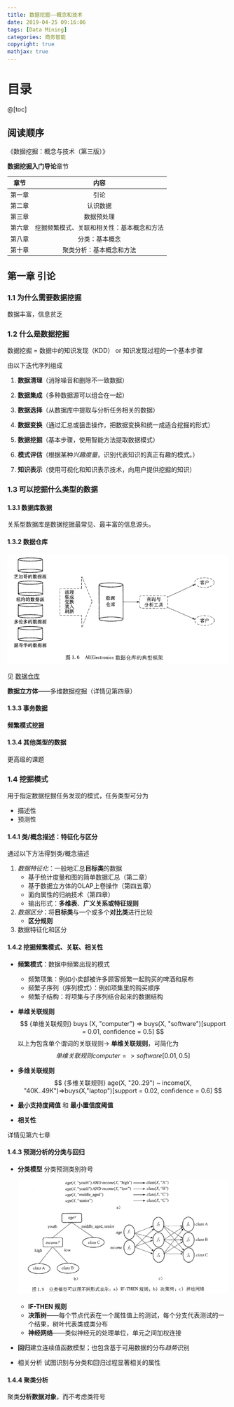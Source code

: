 ```yaml
---
title: 数据挖掘——概念和技术
date: 2019-04-25 09:16:06
tags: [Data Mining]
categories: 商务智能
copyright: true
mathjax: true
---
```



# 目录

@[toc]



## 阅读顺序

《数据挖掘：概念与技术（第三版）》

**数据挖掘入门导论**章节

|  章节  |                    内容                    |
| :----: | :----------------------------------------: |
| 第一章 |                    引论                    |
| 第二章 |                  认识数据                  |
| 第三章 |                 数据预处理                 |
| 第六章 | 挖掘频繁模式、关联和相关性：基本概念和方法 |
| 第八章 |               分类：基本概念               |
| 第十章 |          聚类分析：基本概念和方法          |



## 第一章 引论

### 1.1 为什么需要数据挖掘

数据丰富，信息贫乏



### 1.2 什么是数据挖掘

数据挖掘 = 数据中的知识发现（KDD） or  知识发现过程的一个基本步骤



由以下迭代序列组成

1. **数据清理**（消除噪音和删除不一致数据）

2. **数据集成**（多种数据源可以组合在一起）

   [^]: 流行趋势是将数据清理和数据集成作为预处理步骤执行，结果数据存放在数据仓库中

3. **数据选择**（从数据库中提取与分析任务相关的数据）

4. **数据变换**（通过汇总或狙击操作，把数据变换和统一成适合挖掘的形式）

5. **数据挖掘**（基本步骤，使用智能方法提取数据模式）

6. **模式评估**（根据某种*兴趣度量*，识别代表知识的真正有趣的模式。）

7. **知识表示**（使用可视化和知识表示技术，向用户提供挖掘的知识）



### 1.3 可以挖掘什么类型的数据

#### 1.3.1 数据库数据

关系型数据库是数据挖掘最常见、最丰富的信息源头。

#### 1.3.2 数据仓库

![](https://raw.githubusercontent.com/ShortPupil/ShortPupil.github.io/hexo/source/_posts/pictures/截图20190425095053.png)

见	[数据仓库](http://songzi.info/tags/Data-Warehouse/)

**数据立方体**——多维数据挖掘（详情见第四章）

#### 1.3.3 事务数据

**频繁模式挖掘**

#### 1.3.4 其他类型的数据

更高级的课题



### 1.4 挖掘模式

用于指定数据挖掘任务发现的模式，任务类型可分为

- 描述性
- 预测性



#### 1.4.1 类/概念描述：特征化与区分

通过以下方法得到类/概念描述

1. *数据特征化*：一般地汇总**目标类**的数据
   - 基于统计度量和图的简单数据汇总（第二章）
   - 基于数据立方体的OLAP上卷操作（第四五章）
   - 面向属性的归纳技术（第四章）
   - 输出形式：**多维表**、**广义关系或特征规则**
2. *数据区分*：将**目标类**与一个或多个**对比类**进行比较
   - **区分规则**
3. 数据特征化和区分



#### 1.4.2 挖掘频繁模式、关联、相关性

- **频繁模式**：数据中频繁出现的模式

  - 频繁项集：例如小卖部被许多顾客频繁一起购买的啤酒和尿布
  - 频繁子序列（序列模式）：例如项集里的购买顺序
  - 频繁子结构：将项集与子序列结合起来的数据结构

- **单维关联规则**
  $$ {单维关联规则}
  buys (X, "computer") => buys(X, "software")[support = 0.01, confidence = 0.5]
  $$
  以上为包含单个谓词的关联规则-> **单维关联规则**，可简化为
  $$ {单维关联规则}
  computer=>software[0.01, 0.5]
  $$




- **多维关联规则**
  $$ {多维关联规则}
  age(X, "20..29") ~ income(X, "40K..49K")=>buys(X,"laptop")[support = 0.02, confidence = 0.6]
  $$

- **最小支持度阈值** 和 **最小置信度阈值**

- **相关性**

详情见第六七章



#### 1.4.3 预测分析的分类与回归

- **分类模型** 分类预测类别符号

  ![](https://raw.githubusercontent.com/ShortPupil/ShortPupil.github.io/hexo/source/_posts/pictures/截图20190427134617.png)

  - **IF-THEN 规则**
  - **决策树**——每个节点代表在一个属性值上的测试，每个分支代表测试的一个结果，树叶代表类或类分布
  - **神经网络**——类似神经元的处理单位，单元之间加权连接

- **回归**建立连续值函数模型；也包含基于可用数据的分布*趋势*识别

- 相关分析 试图识别与分类和回归过程显著相关的属性



#### 1.4.4 聚类分析

聚类**分析数据对象**，而不考虑类符号